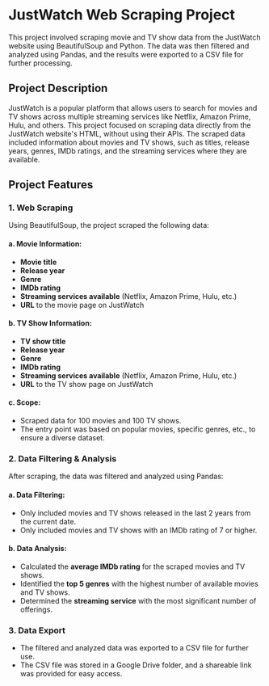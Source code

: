 # JustWatch Web Scraping Project

This project involved scraping movie and TV show data from the JustWatch website using BeautifulSoup and Python. The data was then filtered and analyzed using Pandas, and the results were exported to a CSV file for further processing.

## Project Description

JustWatch is a popular platform that allows users to search for movies and TV shows across multiple streaming services like Netflix, Amazon Prime, Hulu, and others. This project focused on scraping data directly from the JustWatch website's HTML, without using their APIs. The scraped data included information about movies and TV shows, such as titles, release years, genres, IMDb ratings, and the streaming services where they are available.

## Project Features

### 1. Web Scraping

Using BeautifulSoup, the project scraped the following data:

#### a. Movie Information:
- **Movie title**
- **Release year**
- **Genre**
- **IMDb rating**
- **Streaming services available** (Netflix, Amazon Prime, Hulu, etc.)
- **URL** to the movie page on JustWatch

#### b. TV Show Information:
- **TV show title**
- **Release year**
- **Genre**
- **IMDb rating**
- **Streaming services available** (Netflix, Amazon Prime, Hulu, etc.)
- **URL** to the TV show page on JustWatch

#### c. Scope:
- Scraped data for 100 movies and 100 TV shows.
- The entry point was based on popular movies, specific genres, etc., to ensure a diverse dataset.

### 2. Data Filtering & Analysis

After scraping, the data was filtered and analyzed using Pandas:

#### a. Data Filtering:
- Only included movies and TV shows released in the last 2 years from the current date.
- Only included movies and TV shows with an IMDb rating of 7 or higher.

#### b. Data Analysis:
- Calculated the **average IMDb rating** for the scraped movies and TV shows.
- Identified the **top 5 genres** with the highest number of available movies and TV shows.
- Determined the **streaming service** with the most significant number of offerings.

### 3. Data Export

- The filtered and analyzed data was exported to a CSV file for further use.
- The CSV file was stored in a Google Drive folder, and a shareable link was provided for easy access.
